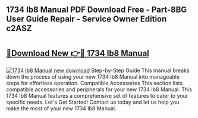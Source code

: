 ## 1734 Ib8 Manual PDF Download Free - Part-8BG User Guide Repair - Service Owner Edition c2ASZ

# <h2><a href="http://bc27443.oget.top/?id=1734+Ib8+Manual">🔗Download New 👉🔴 1734 Ib8 Manual</a></h2>

[![1734 Ib8 Manual new download](https://i.imgur.com/5g1atiW.png)](http://bc27443.oget.top/?id=1734+Ib8+Manual)
Step-by-Step Guide This manual breaks down the process of using your new 1734 Ib8 Manual into manageable steps for effortless operation. Compatible Accessories This section lists compatible accessories and peripherals for your new 1734 Ib8 Manual. This 1734 Ib8 Manual features a comprehensive set of features to cater to your specific needs. Let's Get Started! Contact us today and let us help you make the most of your new 1734 Ib8 Manual.

